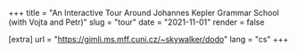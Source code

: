 +++
title = "An Interactive Tour Around Johannes Kepler Grammar School (with Vojta and Petr)"
slug = "tour"
date = "2021-11-01"
render = false

[extra]
url = "https://gimli.ms.mff.cuni.cz/~skywalker/dodo"
lang = "cs"
+++
